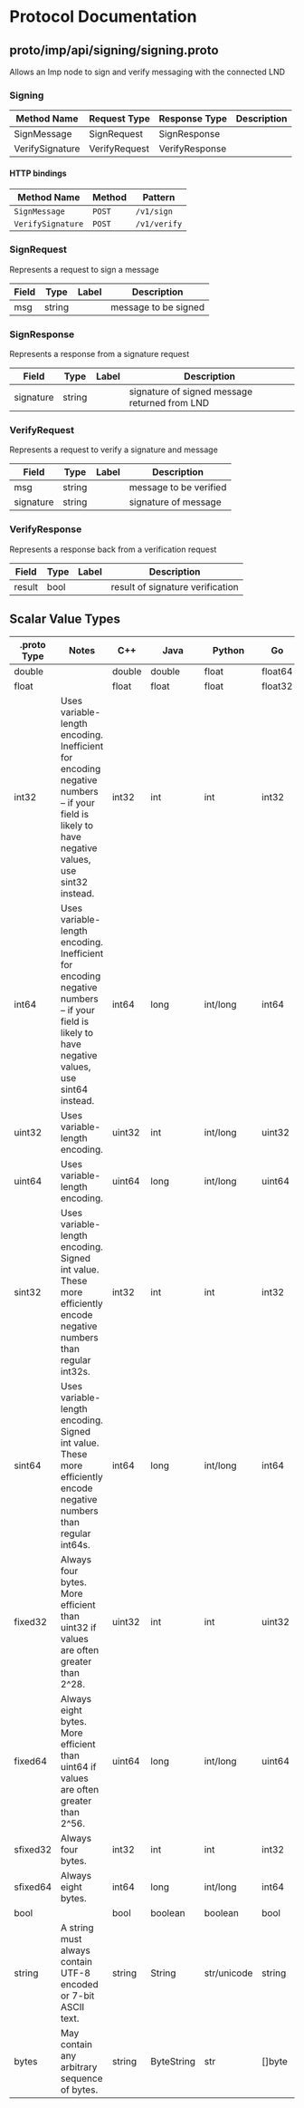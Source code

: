 # Protocol Documentation
<a name="top"></a>

<!--
## Table of Contents

- [proto/imp/api/signing/signing.proto](#proto/imp/api/signing/signing.proto)
    - [SignRequest](#signing.SignRequest)
    - [SignResponse](#signing.SignResponse)
    - [VerifyRequest](#signing.VerifyRequest)
    - [VerifyResponse](#signing.VerifyResponse)

    - [Signing](#signing.Signing)

- [Scalar Value Types](#scalar-value-types)



<a name="proto/imp/api/signing/signing.proto"></a>
<p align="right"><a href="#top">Top</a></p>

-->

## proto/imp/api/signing/signing.proto
Allows an Imp node to sign and verify messaging with the connected LND



<a name="signing.Signing"></a>

### Signing


| Method Name | Request Type | Response Type | Description |
| ----------- | ------------ | ------------- | ------------|
| SignMessage | SignRequest | SignResponse |  |
| VerifySignature | VerifyRequest | VerifyResponse |  |


#### HTTP bindings

| Method Name | Method | Pattern |
| ----------- | ------ | ------- |
| `SignMessage` | `POST` | `/v1/sign`
| `VerifySignature` | `POST` | `/v1/verify` <!-- end services -->



<a name="signing.SignRequest"></a>

### SignRequest
Represents a request to sign a message


| Field | Type | Label | Description |
| ----- | ---- | ----- | ----------- |
| msg | string |  | message to be signed |






<a name="signing.SignResponse"></a>

### SignResponse
Represents a response from a signature request


| Field | Type | Label | Description |
| ----- | ---- | ----- | ----------- |
| signature | string |  | signature of signed message returned from LND |






<a name="signing.VerifyRequest"></a>

### VerifyRequest
Represents a request to verify a signature and message


| Field | Type | Label | Description |
| ----- | ---- | ----- | ----------- |
| msg | string |  | message to be verified |
| signature | string |  | signature of message |






<a name="signing.VerifyResponse"></a>

### VerifyResponse
Represents a response back from a verification request


| Field | Type | Label | Description |
| ----- | ---- | ----- | ----------- |
| result | bool |  | result of signature verification |





 <!-- end messages -->

 <!-- end enums -->

 <!-- end HasExtensions -->

## Scalar Value Types

| .proto Type | Notes | C++ | Java | Python | Go | C# | PHP | Ruby |
| ----------- | ----- | --- | ---- | ------ | -- | -- | --- | ---- |
| <a name="double" /> double |  | double | double | float | float64 | double | float | Float |
| <a name="float" /> float |  | float | float | float | float32 | float | float | Float |
| <a name="int32" /> int32 | Uses variable-length encoding. Inefficient for encoding negative numbers – if your field is likely to have negative values, use sint32 instead. | int32 | int | int | int32 | int | integer | Bignum or Fixnum (as required) |
| <a name="int64" /> int64 | Uses variable-length encoding. Inefficient for encoding negative numbers – if your field is likely to have negative values, use sint64 instead. | int64 | long | int/long | int64 | long | integer/string | Bignum |
| <a name="uint32" /> uint32 | Uses variable-length encoding. | uint32 | int | int/long | uint32 | uint | integer | Bignum or Fixnum (as required) |
| <a name="uint64" /> uint64 | Uses variable-length encoding. | uint64 | long | int/long | uint64 | ulong | integer/string | Bignum or Fixnum (as required) |
| <a name="sint32" /> sint32 | Uses variable-length encoding. Signed int value. These more efficiently encode negative numbers than regular int32s. | int32 | int | int | int32 | int | integer | Bignum or Fixnum (as required) |
| <a name="sint64" /> sint64 | Uses variable-length encoding. Signed int value. These more efficiently encode negative numbers than regular int64s. | int64 | long | int/long | int64 | long | integer/string | Bignum |
| <a name="fixed32" /> fixed32 | Always four bytes. More efficient than uint32 if values are often greater than 2^28. | uint32 | int | int | uint32 | uint | integer | Bignum or Fixnum (as required) |
| <a name="fixed64" /> fixed64 | Always eight bytes. More efficient than uint64 if values are often greater than 2^56. | uint64 | long | int/long | uint64 | ulong | integer/string | Bignum |
| <a name="sfixed32" /> sfixed32 | Always four bytes. | int32 | int | int | int32 | int | integer | Bignum or Fixnum (as required) |
| <a name="sfixed64" /> sfixed64 | Always eight bytes. | int64 | long | int/long | int64 | long | integer/string | Bignum |
| <a name="bool" /> bool |  | bool | boolean | boolean | bool | bool | boolean | TrueClass/FalseClass |
| <a name="string" /> string | A string must always contain UTF-8 encoded or 7-bit ASCII text. | string | String | str/unicode | string | string | string | String (UTF-8) |
| <a name="bytes" /> bytes | May contain any arbitrary sequence of bytes. | string | ByteString | str | []byte | ByteString | string | String (ASCII-8BIT) |
